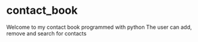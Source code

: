 # contact_book

Welcome to my contact book programmed with python
The user can add, remove and search for contacts

